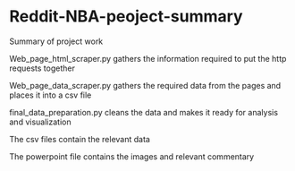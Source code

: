 Reddit-NBA-peoject-summary
==========================

Summary of project work

Web_page_html_scraper.py gathers the information required to put the http requests together

Web_page_data_scraper.py gathers the required data from the pages and places it into a csv file

final_data_preparation.py cleans the data and makes it ready for analysis and visualization

The csv files contain the relevant data

The powerpoint file contains the images and relevant commentary

